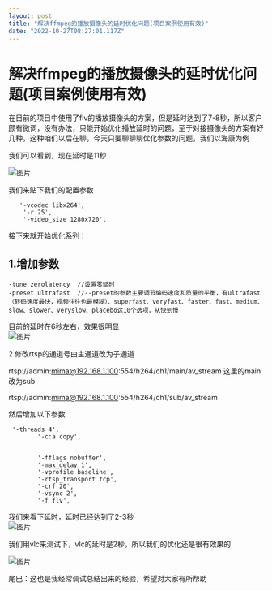 ```yaml
---
layout: post
title: "解决ffmpeg的播放摄像头的延时优化问题(项目案例使用有效)"
date: "2022-10-27T08:27:01.117Z"
---
```

解决ffmpeg的播放摄像头的延时优化问题(项目案例使用有效)
===============================

在目前的项目中使用了flv的播放摄像头的方案，但是延时达到了7-8秒，所以客户颇有微词，没有办法，只能开始优化播放延时的问题，至于对接摄像头的方案有好几种，这种咱们以后在聊，今天只要聊聊聊优化参数的问题，我们以海康为例

我们可以看到，现在延时是11秒

![图片](https://img2022.cnblogs.com/blog/2589936/202210/2589936-20221027111327768-30624845.png)

我们来贴下我们的配置参数

       '-vcodec libx264',
        '-r 25',
        '-video_size 1280x720',
    

接下来就开始优化系列：

1.增加参数
------

    -tune zerolatency  //设置零延时
    -preset ultrafast  //--preset的参数主要调节编码速度和质量的平衡，有ultrafast（转码速度最快，视频往往也最模糊）、superfast、veryfast、faster、fast、medium、slow、slower、veryslow、placebo这10个选项，从快到慢
    

目前的延时在6秒左右，效果很明显  
![图片](https://img2022.cnblogs.com/blog/2589936/202210/2589936-20221027111326733-594841506.png)

2.修改rtsp的通道号由主通道改为子通道

rtsp://admin:mima@192.168.1.100:554/h264/ch1/main/av\_stream 这里的main改为sub

rtsp://admin:mima@192.168.1.100:554/h264/ch1/sub/av\_stream

然后增加以下参数

     '-threads 4',
            '-c:a copy',
    
      
            '-fflags nobuffer',
            '-max_delay 1',
            '-vprofile baseline',
            '-rtsp_transport tcp',
            '-crf 20',
            '-vsync 2',
            '-f flv',
    

我们来看下延时，延时已经达到了2-3秒  
![图片](https://img2022.cnblogs.com/blog/2589936/202210/2589936-20221027111327599-377276687.png)

我们用vlc来测试下，vlc的延时是2秒，所以我们的优化还是很有效果的

![图片](https://img2022.cnblogs.com/blog/2589936/202210/2589936-20221027111325766-1523714036.png)

尾巴：这也是我经常调试总结出来的经验，希望对大家有所帮助